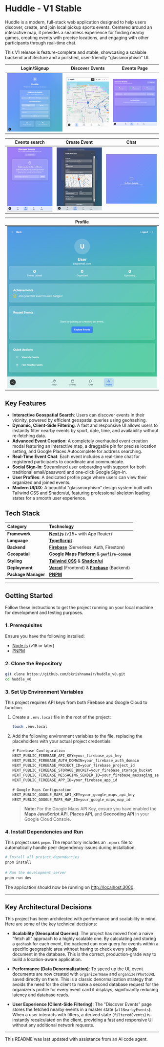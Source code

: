 # Huddle - V1 Stable

Huddle is a modern, full-stack web application designed to help users discover, create, and join local pickup sports events. Centered around an interactive map, it provides a seamless experience for finding nearby games, creating events with precise locations, and engaging with other participants through real-time chat.

This V1 release is feature-complete and stable, showcasing a scalable backend architecture and a polished, user-friendly "glassmorphism" UI.

| Login/Signup | Discover Events | Events Page |
| :---: | :---: | :---: |
| ![alt text](image-5.png) | ![alt text](image-4.png) | ![alt text](image-1.png) |

| Events search | Create Event | Chat |
| :---: | :---: | :---: |
| ![alt text](image-6.png) | ![alt text](image-7.png) | ![alt text](image-3.png) |

| Profile |
| :---: |
| ![alt text](Pages/old/image.png) |

## Key Features

*   **Interactive Geospatial Search**: Users can discover events in their vicinity, powered by efficient geospatial queries using geohashing.
*   **Dynamic, Client-Side Filtering**: A fast and responsive UI allows users to instantly filter nearby events by sport, date, time, and availability without re-fetching data.
*   **Advanced Event Creation**: A completely overhauled event creation modal featuring an interactive map, a draggable pin for precise location setting, and Google Places Autocomplete for address searching.
*   **Real-Time Event Chat**: Each event includes a real-time chat for registered participants to coordinate and communicate.
*   **Social Sign-In**: Streamlined user onboarding with support for both traditional email/password and one-click Google Sign-In.
*   **User Profiles**: A dedicated profile page where users can view their organized and joined events.
*   **Modern UI/UX**: A beautiful "glassmorphism" design system built with Tailwind CSS and Shadcn/ui, featuring professional skeleton loading states for a smooth user experience.

## Tech Stack

| Category      | Technology                                                                                             |
| :------------ | :----------------------------------------------------------------------------------------------------- |
| **Framework** | [**Next.js**](https://nextjs.org/) (v15+ with App Router)                                                |
| **Language**  | [**TypeScript**](https://www.typescriptlang.org/)                                                      |
| **Backend**   | [**Firebase**](https://firebase.google.com/) (Serverless: Auth, Firestore)                             |
| **Geospatial**| [**Google Maps Platform**](https://developers.google.com/maps) & [**`geofire-common`**](https://github.com/firebase/geofire-js) |
| **Styling**   | [**Tailwind CSS**](https://tailwindcss.com/) & [**Shadcn/ui**](https://ui.shadcn.com/)                   |
| **Deployment**| [**Vercel**](https://vercel.com/) (Frontend) & [**Firebase**](https://firebase.google.com/) (Backend)    |
| **Package Manager**| [**PNPM**](https://pnpm.io/)                                                                           |

---

## Getting Started

Follow these instructions to get the project running on your local machine for development and testing purposes.

### 1. Prerequisites

Ensure you have the following installed:
*   [Node.js](https://nodejs.org/) (v18 or later)
*   [PNPM](https://pnpm.io/installation)

### 2. Clone the Repository

```bash
git clone https://github.com/bkrishnanair/huddle_v0.git
cd huddle_v0
```

### 3. Set Up Environment Variables

This project requires API keys from both Firebase and Google Cloud to function.

1.  Create a `.env.local` file in the root of the project:
    ```bash
    touch .env.local
    ```
2.  Add the following environment variables to the file, replacing the placeholders with your actual project credentials:
    ```env
    # Firebase Configuration
    NEXT_PUBLIC_FIREBASE_API_KEY=your_firebase_api_key
    NEXT_PUBLIC_FIREBASE_AUTH_DOMAIN=your_firebase_auth_domain
    NEXT_PUBLIC_FIREBASE_PROJECT_ID=your_firebase_project_id
    NEXT_PUBLIC_FIREBASE_STORAGE_BUCKET=your_firebase_storage_bucket
    NEXT_PUBLIC_FIREBASE_MESSAGING_SENDER_ID=your_firebase_messaging_sender_id
    NEXT_PUBLIC_FIREBASE_APP_ID=your_firebase_app_id

    # Google Maps Configuration
    NEXT_PUBLIC_GOOGLE_MAPS_API_KEY=your_google_maps_api_key
    NEXT_PUBLIC_GOOGLE_MAPS_MAP_ID=your_google_maps_map_id
    ```
    > **Note:** For the Google Maps API Key, ensure you have enabled the **Maps JavaScript API**, **Places API**, and **Geocoding API** in your Google Cloud Console.

### 4. Install Dependencies and Run

This project uses `pnpm`. The repository includes an `.npmrc` file to automatically handle peer dependency issues during installation.

```bash
# Install all project dependencies
pnpm install

# Run the development server
pnpm run dev
```

The application should now be running on [http://localhost:3000](http://localhost:3000).

---

## Key Architectural Decisions

This project has been architected with performance and scalability in mind. Here are some of the key technical decisions:

*   **Scalability (Geospatial Queries)**: The project has moved from a naive "fetch all" approach to a highly scalable one. By calculating and storing a `geohash` for each event, the backend can now query for events within a specific geographic area without having to check every single document in the database. This is the correct, production-grade way to build a location-aware application.

*   **Performance (Data Denormalization)**: To speed up the UI, event documents are now created with `organizerName` and `organizerPhotoURL` saved directly on them. This is a classic denormalization strategy that avoids the need for the client to make a second database request for the organizer's profile for every event card it displays, significantly reducing latency and database reads.

*   **User Experience (Client-Side Filtering)**: The "Discover Events" page stores the fetched nearby events in a master state (`allNearbyEvents`). When a user interacts with filters, a derived state (`filteredEvents`) is instantly recalculated on the client, providing a fast and responsive UI without any additional network requests.

---
This README was last updated with assistance from an AI code agent.
